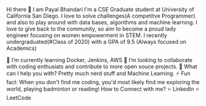 Hi there 👋 I am Payal Bhandari
I'm a CSE Graduate student at University of California San Diego. I love to solve challenges(A competitve Programmer) and also to play around with data bases, algorithms and machine learning. I love to give back to the community, so aim to become a proud lady engineer focusing on women empowerment in STEM. I recently undergraduated(#Class of 2020) with a GPA of 9.5 (Always focused on Academics)

🌱 I’m currently learning Docker, Jenkins, AWS
👯 I’m looking to collaborate with coding enthusiats and contribute to more open souce projects.
💬 What can I help you with? Pretty much nerd stuff and Machine Learning.
⚡ Fun fact: When you don't find me coding, you'd most likely find me exploring the world, playing badminton or reading!
How to Connect with me? ⭐ LinkedIn ⭐ LeetCode

